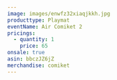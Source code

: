 ```yaml
---
image: images/enwfz32xiaqjkkh.jpg
producttype: Playmat
eventName: Air Comiket 2
pricings:
  - quantity: 1
    price: 65
onsale: true
asin: bbczJZ6jZ
merchandise: comiket
---
```

